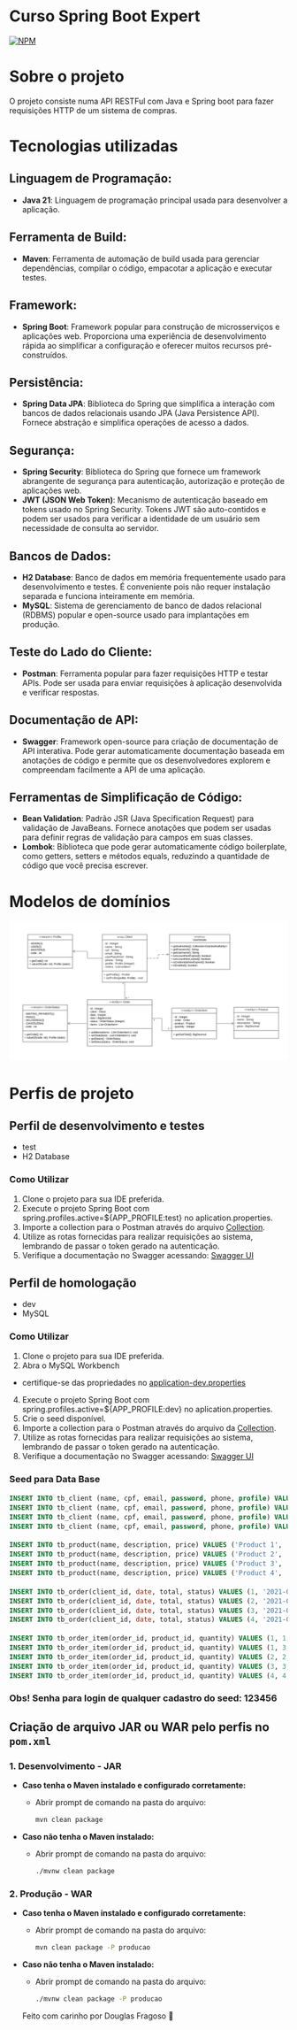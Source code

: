 # Curso Spring Boot Expert

[![NPM](https://img.shields.io/npm/l/react)](https://github.com/douglasfragoso/intensivo-java-spring/blob/main/LICENSE) 

# Sobre o projeto
O projeto consiste numa API RESTFul com Java e Spring boot para fazer requisições HTTP de um sistema de compras. 

# Tecnologias utilizadas

## Linguagem de Programação:

- **Java 21**: Linguagem de programação principal usada para desenvolver a aplicação.

## Ferramenta de Build:

- **Maven**: Ferramenta de automação de build usada para gerenciar dependências, compilar o código, empacotar a aplicação e executar testes.

## Framework:

- **Spring Boot**: Framework popular para construção de microsserviços e aplicações web. Proporciona uma experiência de desenvolvimento rápida ao simplificar a configuração e oferecer muitos recursos pré-construídos.

## Persistência:

- **Spring Data JPA**: Biblioteca do Spring que simplifica a interação com bancos de dados relacionais usando JPA (Java Persistence API). Fornece abstração e simplifica operações de acesso a dados.

## Segurança:

- **Spring Security**: Biblioteca do Spring que fornece um framework abrangente de segurança para autenticação, autorização e proteção de aplicações web.
- **JWT (JSON Web Token)**: Mecanismo de autenticação baseado em tokens usado no Spring Security. Tokens JWT são auto-contidos e podem ser usados para verificar a identidade de um usuário sem necessidade de consulta ao servidor.

## Bancos de Dados:

- **H2 Database**: Banco de dados em memória frequentemente usado para desenvolvimento e testes. É conveniente pois não requer instalação separada e funciona inteiramente em memória.
- **MySQL**: Sistema de gerenciamento de banco de dados relacional (RDBMS) popular e open-source usado para implantações em produção.

## Teste do Lado do Cliente:

- **Postman**: Ferramenta popular para fazer requisições HTTP e testar APIs. Pode ser usada para enviar requisições à aplicação desenvolvida e verificar respostas.

## Documentação de API:

- **Swagger**: Framework open-source para criação de documentação de API interativa. Pode gerar automaticamente documentação baseada em anotações de código e permite que os desenvolvedores explorem e compreendam facilmente a API de uma aplicação.

## Ferramentas de Simplificação de Código:

- **Bean Validation**: Padrão JSR (Java Specification Request) para validação de JavaBeans. Fornece anotações que podem ser usadas para definir regras de validação para campos em suas classes.
- **Lombok**: Biblioteca que pode gerar automaticamente código boilerplate, como getters, setters e métodos equals, reduzindo a quantidade de código que você precisa escrever.

# Modelos de domínios 

![Modelo de domínio](<UML - Spring boot Expert_page-0001.jpg>)

# Perfis de projeto

## Perfil de desenvolvimento e testes
 - test
 - H2 Database

### Como Utilizar

1. Clone o projeto para sua IDE preferida.
2. Execute o projeto Spring Boot com spring.profiles.active=${APP_PROFILE:test} no aplication.properties.
3. Importe a collection para o Postman através do arquivo [Collection](<Spring Boot Expert.postman_collection.json>).
4. Utilize as rotas fornecidas para realizar requisições ao sistema, lembrando de passar o token gerado na autenticação.
5. Verifique a documentação no Swagger acessando: [Swagger UI](http://localhost:8080/swagger-ui/index.html)


## Perfil de homologação
 - dev
 - MySQL

### Como Utilizar

1. Clone o projeto para sua IDE preferida.
2. Abra o MySQL Workbench
  - certifique-se das propriedades no [application-dev.properties](src/main/resources/application-dev.properties)
4. Execute o projeto Spring Boot com spring.profiles.active=${APP_PROFILE:dev} no aplication.properties.
5. Crie o seed disponível. 
6. Importe a collection para o Postman através do arquivo da [Collection](<Spring Boot Expert.postman_collection.json>).
7. Utilize as rotas fornecidas para realizar requisições ao sistema, lembrando de passar o token gerado na autenticação.
8. Verifique a documentação no Swagger acessando: [Swagger UI](http://localhost:8080/swagger-ui/index.html)

### Seed para Data Base

```sql
INSERT INTO tb_client (name, cpf, email, password, phone, profile) VALUES ('Douglas Fragoso', '12345678900', 'douglas@email.com', '$2a$12$Up0GoWwsrIAcdWGvuzTPuu/4OgMYIuzNA2EAEidm/DUPfksgFYGuG', '81523456789', 3);
INSERT INTO tb_client (name, cpf, email, password, phone, profile) VALUES ('Maria Silva', '12345678901', 'maria@email.com','$2a$12$Up0GoWwsrIAcdWGvuzTPuu/4OgMYIuzNA2EAEidm/DUPfksgFYGuG', '81123458789', 2);
INSERT INTO tb_client (name, cpf, email, password, phone, profile) VALUES ('João Pereira', '12345678902', 'joao@email.com', '$2a$12$Up0GoWwsrIAcdWGvuzTPuu/4OgMYIuzNA2EAEidm/DUPfksgFYGuG','81113456789', 1);
INSERT INTO tb_client (name, cpf, email, password, phone, profile) VALUES ('Ana Fragoso', '12345678903', 'ana@email.com', '$2a$12$Up0GoWwsrIAcdWGvuzTPuu/4OgMYIuzNA2EAEidm/DUPfksgFYGuG', '81823459789', 1);

INSERT INTO tb_product(name, description, price) VALUES ('Product 1', 'Description 1', 100.00);
INSERT INTO tb_product(name, description, price) VALUES ('Product 2', 'Description 2', 200.00);
INSERT INTO tb_product(name, description, price) VALUES ('Product 3', 'Description 3', 300.00);
INSERT INTO tb_product(name, description, price) VALUES ('Product 4', 'Description 4', 400.00);

INSERT INTO tb_order(client_id, date, total, status) VALUES (1, '2021-06-20T19:53:07Z', 500.00, 2);
INSERT INTO tb_order(client_id, date, total, status) VALUES (2, '2021-06-20T19:53:07Z', 400.00, 1);
INSERT INTO tb_order(client_id, date, total, status) VALUES (3, '2021-06-20T19:53:07Z', 300.00, 3);
INSERT INTO tb_order(client_id, date, total, status) VALUES (4, '2021-06-20T19:53:07Z', 800.00, 4);

INSERT INTO tb_order_item(order_id, product_id, quantity) VALUES (1, 1, 2);
INSERT INTO tb_order_item(order_id, product_id, quantity) VALUES (1, 3, 1);
INSERT INTO tb_order_item(order_id, product_id, quantity) VALUES (2, 2, 2);
INSERT INTO tb_order_item(order_id, product_id, quantity) VALUES (3, 3, 1);
INSERT INTO tb_order_item(order_id, product_id, quantity) VALUES (4, 4, 2);
```
### Obs! Senha para login de qualquer cadastro do seed: 123456

## Criação de arquivo JAR ou WAR pelo perfis no `pom.xml`

### 1. Desenvolvimento - JAR

- **Caso tenha o Maven instalado e configurado corretamente:**
  - Abrir prompt de comando na pasta do arquivo:
    ```sh
    mvn clean package
    ```

- **Caso não tenha o Maven instalado:**
  - Abrir prompt de comando na pasta do arquivo:
    ```sh
    ./mvnw clean package
    ```

### 2. Produção - WAR

- **Caso tenha o Maven instalado e configurado corretamente:**
  - Abrir prompt de comando na pasta do arquivo:
    ```sh
    mvn clean package -P producao
    ```

- **Caso não tenha o Maven instalado:**
  - Abrir prompt de comando na pasta do arquivo:
    ```sh
    ./mvnw clean package -P producao
    ```

  Feito com carinho por Douglas Fragoso 👊
